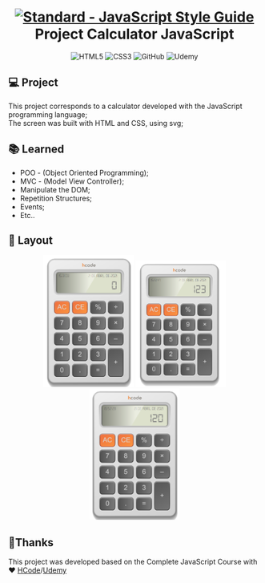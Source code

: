  <h1 align="center">
  <a href="https://standardjs.com"><img src="https://www.flaticon.com/svg/vstatic/svg/919/919828.svg?token=exp=1619027182~hmac=4215003abcd8c63f17295880c066189d" alt="Standard - JavaScript Style Guide" width="200"></a>
   <br>
 Project Calculator JavaScript
  <br>
</h1>

<p align="center">
 <img alt="HTML5" src="https://img.shields.io/badge/html5%20-%23E34F26.svg?&style=for-the-badge&logo=html5&logoColor=white">
 <img alt="CSS3" src="https://img.shields.io/badge/css3%20-%231572B6.svg?&style=for-the-badge&logo=css3&logoColor=white">
 <img alt="GitHub" src="https://img.shields.io/badge/github%20-%23121011.svg?&style=for-the-badge&logo=github&logoColor=white">
 <img alt="Udemy" src="https://img.shields.io/badge/Udemy%20-%23EA5252.svg?&style=for-the-badge&logo=Udemy&logoColor=white">
</p>

## 💻 Project
This project corresponds to a calculator developed with the JavaScript programming language;<br>
The screen was built with HTML and CSS, using svg;<br>

## :books: Learned

<ul>
 <li>POO - (Object Oriented Programming);</li>
 <li>MVC - (Model View Controller);</li>
 <li>Manipulate the DOM;</li>
 <li>Repetition Structures;</li> 
 <li>Events;</li>
 <li>Etc..</li>
</ul>

## 🎨 Layout
<p align="center">
 <img width="180px" src="https://github.com/camilacoutodeoliveira/Project-Calculator-with-JavaScript/blob/main/images/layoutCalculator0.png?raw=true">
 <img width="180px" src="https://github.com/camilacoutodeoliveira/Project-Calculator-with-JavaScript/blob/main/images/layoutCalculator1.png?raw=true">
 <img width="180px" src="https://github.com/camilacoutodeoliveira/Project-Calculator-with-JavaScript/blob/main/images/layoutCalculator2.png?raw=true">
</p>

## 🤝Thanks
This project was developed based on the Complete JavaScript Course with ♥ [HCode](https://hcode.com.br/)/[Udemy](https://www.udemy.com/course/javascript-curso-completo/)
